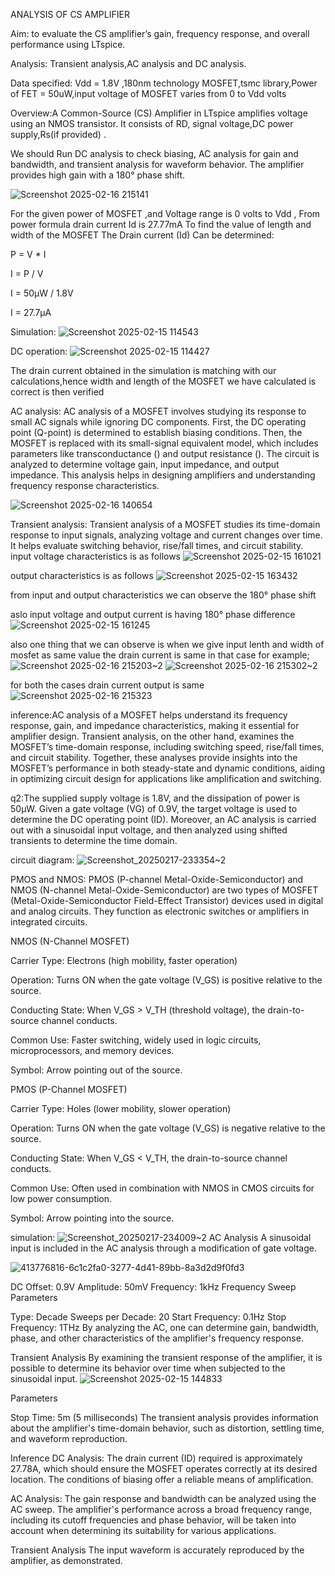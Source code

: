 ANALYSIS OF CS AMPLIFIER 

Aim: to evaluate the CS amplifier’s gain, frequency response, and overall performance using LTspice.

Analysis: Transient analysis,AC analysis and DC analysis.

Data specified: Vdd = 1.8V ,180nm technology MOSFET,tsmc library,Power of FET = 50uW,input voltage of MOSFET varies from 0 to Vdd volts


Overview:A Common-Source (CS) Amplifier in LTspice amplifies voltage using an NMOS transistor. It consists of RD, signal voltage,DC power supply,Rs(if provided) .

We should Run DC analysis to check biasing, AC analysis for gain and bandwidth, and transient analysis for waveform behavior. The amplifier provides high gain with a 180° phase shift. 

![Screenshot 2025-02-16 215141](https://github.com/user-attachments/assets/00397026-78ba-46cd-932f-43321e0070ae)

For the given power of MOSFET ,and Voltage range is 0 volts to Vdd ,
From power formula drain current Id is 27.77mA
To find the value of length and width of the MOSFET 
The Drain current (Id) Can be determined:

P = V * I

I = P / V

I = 50μW / 1.8V

I = 27.7μA












Simulation:
![Screenshot 2025-02-15 114543](https://github.com/user-attachments/assets/a35529cc-34da-42d0-b884-b8be182ac719)

DC operation:
![Screenshot 2025-02-15 114427](https://github.com/user-attachments/assets/b30c2510-8a03-4be9-bd79-c59570ff2672)

The drain current obtained in the simulation is matching with our calculations,hence width and length of the MOSFET we have calculated is correct is then verified 

AC analysis: 
AC analysis of a MOSFET involves studying its response to small AC signals while ignoring DC components. First, the DC operating point (Q-point) is determined to establish biasing conditions. Then, the MOSFET is replaced with its small-signal equivalent model, which includes parameters like transconductance () and output resistance (). The circuit is analyzed to determine voltage gain, input impedance, and output impedance. This analysis helps in designing amplifiers and understanding frequency response characteristics.

![Screenshot 2025-02-16 140654](https://github.com/user-attachments/assets/83550495-72e2-4a2b-927b-02e821e3dc79)

Transient analysis:
Transient analysis of a MOSFET studies its time-domain response to input signals, analyzing voltage and current changes over time. It helps evaluate switching behavior, rise/fall times, and circuit stability.
input voltage characteristics is as follows 
![Screenshot 2025-02-15 161021](https://github.com/user-attachments/assets/7382de93-945d-4b7a-b843-5e9cc3ba9a13)


output characteristics is as follows 
![Screenshot 2025-02-15 163432](https://github.com/user-attachments/assets/44005265-3c2c-40b2-b070-d193155dc365)

from input and output characteristics we can observe the 180° phase shift 

aslo input voltage and output current is having 180° phase difference 
![Screenshot 2025-02-15 161245](https://github.com/user-attachments/assets/840efbb3-359a-4712-ab21-95a4843bbc2f)

also one thing that we can observe is when we give input lenth and width of mosfet as same value the drain current is same in that case
for example;
![Screenshot 2025-02-16 215203~2](https://github.com/user-attachments/assets/d7f1b1a9-3fbf-4789-be8c-a156787399c8)
![Screenshot 2025-02-16 215302~2](https://github.com/user-attachments/assets/6eb4e6f7-7bd6-420f-bd90-bc5f4a0fc22a)

for both the cases drain current output is same
![Screenshot 2025-02-16 215323](https://github.com/user-attachments/assets/a7fb5ccc-70c5-4def-b6f5-dd582491784e)

inference:AC analysis of a MOSFET helps understand its frequency response, gain, and impedance characteristics, making it essential for amplifier design. Transient analysis, on the other hand, examines the MOSFET’s time-domain response, including switching speed, rise/fall times, and circuit stability. Together, these analyses provide insights into the MOSFET’s performance in both steady-state and dynamic conditions, aiding in optimizing circuit design for applications like amplification and switching.

q2:The supplied supply voltage is 1.8V, and the dissipation of power is 50μW. Given a gate voltage (VG) of 0.9V, the target voltage is used to determine the DC operating point (ID). Moreover, an AC analysis is carried out with a sinusoidal input voltage, and then analyzed using shifted transients to determine the time domain.

circuit diagram:
![Screenshot_20250217-233354~2](https://github.com/user-attachments/assets/44fe60eb-d900-4652-80e9-f61f0760b2ab)

PMOS and NMOS:
PMOS (P-channel Metal-Oxide-Semiconductor) and NMOS (N-channel Metal-Oxide-Semiconductor) are two types of MOSFET (Metal-Oxide-Semiconductor Field-Effect Transistor) devices used in digital and analog circuits. They function as electronic switches or amplifiers in integrated circuits.

NMOS (N-Channel MOSFET)

Carrier Type: Electrons (high mobility, faster operation)

Operation: Turns ON when the gate voltage (V_GS) is positive relative to the source.

Conducting State: When V_GS > V_TH (threshold voltage), the drain-to-source channel conducts.

Common Use: Faster switching, widely used in logic circuits, microprocessors, and memory devices.

Symbol: Arrow pointing out of the source.


PMOS (P-Channel MOSFET)

Carrier Type: Holes (lower mobility, slower operation)

Operation: Turns ON when the gate voltage (V_GS) is negative relative to the source.

Conducting State: When V_GS < V_TH, the drain-to-source channel conducts.

Common Use: Often used in combination with NMOS in CMOS circuits for low power consumption.

Symbol: Arrow pointing into the source.

simulation:
![Screenshot_20250217-234009~2](https://github.com/user-attachments/assets/1b581670-0350-431f-a909-e72c27c74b71)
AC Analysis
A sinusoidal input is included in the AC analysis through a modification of gate voltage.

![413776816-6c1c2fa0-3277-4d41-89bb-8a3d2d9f0fd3](https://github.com/user-attachments/assets/b8909f2e-b0fd-4171-9d00-0d54d06f8ff9)


DC Offset: 0.9V
Amplitude: 50mV
Frequency: 1kHz
Frequency Sweep Parameters

Type: Decade
Sweeps per Decade: 20
Start Frequency: 0.1Hz
Stop Frequency: 1THz
By analyzing the AC, one can determine gain, bandwidth, phase, and other characteristics of the amplifier's frequency response.



Transient Analysis
By examining the transient response of the amplifier, it is possible to determine its behavior over time when subjected to the sinusoidal input.
![Screenshot 2025-02-15 144833](https://github.com/user-attachments/assets/ea22b132-baed-46ad-9ad7-5602dca98901)


Parameters

Stop Time: 5m (5 milliseconds)
The transient analysis provides information about the amplifier's time-domain behavior, such as distortion, settling time, and waveform reproduction.



Inference
DC Analysis:
The drain current (ID) required is approximately 27.78A, which should ensure the MOSFET operates correctly at its desired location.
The conditions of biasing offer a reliable means of amplification.

AC Analysis:
The gain response and bandwidth can be analyzed using the AC sweep.
The amplifier's performance across a broad frequency range, including its cutoff frequencies and phase behavior, will be taken into account when determining its suitability for various applications.

Transient Analysis
The input waveform is accurately reproduced by the amplifier, as demonstrated.




